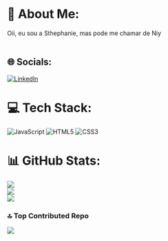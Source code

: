 # 💫 About Me: 

Oii, eu sou a Sthephanie, mas pode me chamar de Niy<br> <br>

## 🌐 Socials:
[![LinkedIn](https://img.shields.io/badge/LinkedIn-%230077B5.svg?logo=linkedin&logoColor=white)](https://linkedin.com/in/http://linkedin.com/in/sthephanie-costa-da-cruz-38ab67289) 

# 💻 Tech Stack:
![JavaScript](https://img.shields.io/badge/javascript-%23323330.svg?style=for-the-badge&logo=javascript&logoColor=%23F7DF1E) ![HTML5](https://img.shields.io/badge/html5-%23E34F26.svg?style=for-the-badge&logo=html5&logoColor=white) ![CSS3](https://img.shields.io/badge/css3-%231572B6.svg?style=for-the-badge&logo=css3&logoColor=white)
# 📊 GitHub Stats:
![](https://github-readme-stats.vercel.app/api?username=Niyzinha&theme=dracula&hide_border=true&include_all_commits=false&count_private=false)<br/>
![](https://github-readme-streak-stats.herokuapp.com/?user=Niyzinha&theme=dracula&hide_border=true)<br/>
![](https://github-readme-stats.vercel.app/api/top-langs/?username=Niyzinha&theme=dracula&hide_border=true&include_all_commits=false&count_private=false&layout=compact)

### 🔝 Top Contributed Repo
![](https://github-contributor-stats.vercel.app/api?username=Niyzinha&limit=5&theme=dark&combine_all_yearly_contributions=true)

<!-- Proudly created with GPRM ( https://gprm.itsvg.in ) -->
